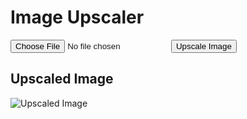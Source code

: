 <!DOCTYPE html>
<html lang="en">
<head>
  <meta charset="UTF-8">
  <meta name="viewport" content="width=device-width, initial-scale=1.0">
  <title>Image Upscaler</title>
  <link rel="stylesheet" href="style.css">
</head>
<body>
  <div class="container">
    <h1>Image Upscaler</h1>
    <input type="file" id="imageInput" accept="image/*" />
    <button id="uploadBtn">Upscale Image</button>
    <div id="result">
      <h2>Upscaled Image</h2>
      <img id="upscaledImage" src="" alt="Upscaled Image" />
    </div>
  </div>

  <script src="app.js"></script>
</body>
</html>
